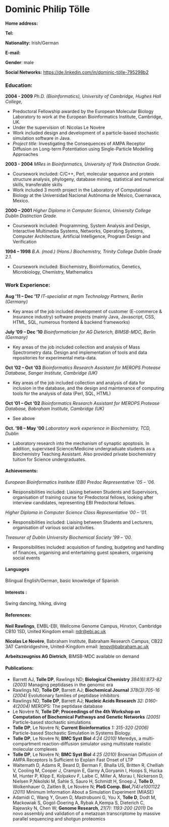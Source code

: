 # Dominic Philip Tölle

__Home address:__


__Tel:__

__Nationality:__ Irish/German

__E-mail:__

__Gender__: male

__Social Networks:__ https://de.linkedin.com/in/dominic-tölle-795298b2


### Education:
__2004 - 2009__ _Ph.D. (Bioinformatics), University of Cambridge, Hughes Hall College,_

* Predoctoral Fellowship awarded by the European Molecular Biology Laboratory to work at the
European Bioinformatics Institute, Cambridge, UK.
* Under the supervision of: Nicolas Le Novère
* Work included design and development of a particle-based stochastic simulation software in Java.
* _Project title:_ Investigating the Consequences of AMPA Receptor Diffusion on Long-term
Potentiation using Single-Particle Modelling Approaches

__2003 - 2004__ _MRes in Bioinformatics, University of York
Distinction Grade._

* Coursework included: C/C++, Perl, molecular sequence and protein structure analysis, phylogeny,
database mining, statistical and numerical skills, transferable skills
* Work included 3 month project in the Laboratory of Computational Biology at the Universidad
Nacional Autónoma de México, Cuernavaca, Mexico.

__2000 – 2001__
_Higher Diploma in Computer Science, University College Dublin
Distinction Grade._

* Coursework included: Programming, System Analysis and Design, Interactive Multimedia
Systems, Networks, Operating Systems, Computer Architecture, Artificial Intelligence, Program
Design and Verification

__1994 – 1998__
_B.A. (mod.) (Hons.) Biochemistry, Trinity College Dublin
Grade 2.1._

* Coursework included: Biochemistry, Bioinformatics, Genetics, Microbiology, Chemistry,
Mathematics


### Work Experience:
__Aug ’11 – Dec ’17__ _IT-specialist at mgm Technology Partners, Berlin (Germany)_
* Key areas of the job included development of customer (E-commerce & Insurance industry)
software projects (mainly Java, Javascript, CSS, HTML, SQL, numerous frontend & backend
frameworks)

__July ’09 – Dec ’10__ _Bioinformatician for AG Dieterich, BIMSB-MDC, Berlin (Germany)_
* Key areas of the job included collection and analysis of Mass Spectrometry data. Design and
implementation of tools and data repositories for experimental meta-data.

__Oct ’02 – Oct ‘03__ _Bioinformatics Research Assistant for MEROPS Protease Database, Sanger Institute, Cambridge (UK)_
* Key areas of the job included collection and analysis of data for inclusion in the database, and the
design and maintenance of computing tools for the analysis of data (Perl, SQL, HTML)

__Oct ’01 – Oct ‘02__ _Bioinformatics Research Assistant for MEROPS Protease Database, Babraham
Institute, Cambridge (UK)_
* See above

__Oct. ’98 – May ‘00__ _Laboratory work experience in Biochemistry, TCD, Dublin_
* Laboratory research into the mechanism of synaptic apoptosis. In addition, supervised
Science/Medicine undergraduate students as a Biochemistry Teaching Assistant. Also provided
private biochemistry tuition for Science undergraduates.

#### Achievements:
_European Bioinformatics Institute (EBI) Predoc Representative '05 – '06._
* Responsibilities included: Liaising between Students and Supervisors, organisation of training
course for Predoctoral fellows, looking after interview candidates, representing EBI Predoctoral
fellows.

_Higher Diploma in Computer Science Class Representative ’00 – ’01._
* Responsibilities included: Liaising between Students and Lecturers, organisation of various social
activities.

_Treasurer of Dublin University Biochemical Society ’99 – ’00._
* Responsibilities included: acquisition of funding, budgeting and handling of finances, organising
and entertaining guest speakers, organising social events

#### Languages
Bilingual English/German, basic knowledge of Spanish

#### Interests :
Swing dancing, hiking, diving

#### References:
__Neil Rawlings__,
EMBL-EBI,
Wellcome Genome Campus,
Hinxton,
Cambridge CB10 1SD,
United Kingdom
email: ndr@ebi.ac.uk

__Nicolas Le Novère__,
Babraham Institute,
Babraham Research Campus,
CB22 3AT Cambridgeshire,
United-Kingdom
email: lenov@babraham.ac.uk

__Arbeitszeugniss AG Dietrich__, BIMSB-MDC available on demand

#### Publications:
* Barrett AJ, __Tolle DP__, Rawlings ND; __Biological Chemistry__ _384(6):873-82 (2003)_
Managing peptidases in the genomic era
* Rawlings ND, __Tolle DP__, Barrett AJ; __Biochemical Journal__ _378(3):705-16 (2004)_
Evolutionary families of peptidase inhibitors
* Rawlings ND, __Tolle DP__, Barrett AJ; __Nucleic Acids Research__ _32: D160-4(2004)_
MEROPS: The peptidase database
* Le Novère N, __Tolle DP__; __Proceedings of the 4th Workshop on Computation of Biochemical Pathways and
Genetic Networks__ _(2005)_
Particle-based stochastic simulations
* __Tolle DP__, Le Novère N; __Current Bioinformatics__ _1: 315-320 (2006)_
Particle-based Stochastic Simulation in Systems Biology.
* __Tolle DP__, Le Novère N; __BMC Syst Biol__ _4:24 (2010)_
Meredys, a multi-compartment reaction-diffusion simulator using multistate realistic molecular
complexes
* __Tolle DP__, Le Novère N; __BMC Syst Biol__ _4:25 (2010)_
Brownian Diffusion of AMPA Receptors Is Sufficient to Explain Fast Onset of LTP
* Waltemath D, Adams R, Beard D, Berman F, Bhalla US, Britten R, Chelliah V, Cooling M, Cooper J,
Crampin E, Garny A,Goryanin I, Hoops S, Hucka M, Hunter P, Klipp E, Kolpakov F, Laibe C, Miller A,
Morau I, Nickerson D, Nielsen P,Nikolski M, Sahle S, Sauro H, Schmidt H, Snoep J, __Tolle D__, Wolkenhauer
O, Zaitlen B, Le Novère N; __PloS Comp. Biol__,_7(4):e1001122 (2011)_
Minimum Information About a Simulation Experiment (MIASE)
* Adamidi C, Wang Y, Gruen D, Mastrobuoni G, You X, __Tolle D__, Dodt M, Mackowiak S, Gogol-Doering A,
Rybak A,Kempa S, Dieterich C, Rajewsky N, Chen W; __Genome Research__, _21(7): 1193-200 (2011)_
De novo assembly and validation of a metazoan transcriptome by massive parallel sequencing and
shotgun proteomics
